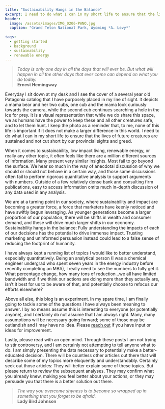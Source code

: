 ```yaml
---
title: "Sustainability Hangs in the Balance"
excerpt: I need to do what I can in my short life to ensure that the lives of future creatures are sustained and not cut short by our provincial sights and greed. 
header:
  image: /assets/images/IMG_0206-PANO.jpg
  caption: "Grand Teton National Park, Wyoming *A. Levy*"
  
tags: 
  - getting started
  - background
  - sustainability
  - renewable energy
---
```


>*Today is only one day in all the days that will ever be. But what will happen in all the other days that ever come can depend on what you do today.* <br>**Ernest Hemingway**

Everyday I sit down at my desk and I see the cover of a several year old Patagonia catalog that I have purposely placed in my line of sight. It depicts a mama bear and her two cubs, one cub and the mama look curiously towards the camera, while the second cub continues searching a hole in the ice for prey. It is a visual representation that while we do share this space, we as humans have the power to keep these and all other creatures safe, and to let them hunt. I keep the photo as a reminder that, to me, none of this life is important if it does not make a larger difference in this world. I need to do what I can in my short life to ensure that the lives of future creatures are sustained and not cut short by our provincial sights and greed. 

When it comes to sustainability, low impact living, renewable energy, or really any other topic, it often feels like there are a million different sources of information. Many present very similar insights. Most fail to go beyond the surface. We hear so much in the way of anecdotal discussion of why we should or should not behave in a certain way, and those same discussions often fail to perform rigorous quantitative analysis to support arguments with numbers. Outside of a few relatively dense bank and consulting firm publications, easy to access information omits much in-depth discussion of any data used in any analysis.

We are at a turning point in our society, where sustainability and impact are becoming a greater force, a force that marketers have keenly noticed and have swiftly begun leveraging. As younger generations become a larger proportion of our population, there will be shifts in wealth and consumer demand, and these will drive much larger shifts in our economy. Sustainability hangs in the balance: Fully understanding the impacts of each of our decisions has the potential to drive immense impact. Trusting marketing and uninformed persuasion instead could lead to a false sense of reducing the footprint of humanity.

I have always kept a running list of topics I would like to better understand, especially quantitatively. Being an analytical person (I was a chemical engineer undergrad who spent seven years in the energy industry before recently completing an MBA), I really need to see the numbers to fully get it. What percentage change, how many tons of reduction...we all have limited bandwidth and if we think our actions are doing more than they actually are, isn’t it best for us to be aware of that, and potentially choose to refocus our efforts elsewhere?

Above all else, this blog is an experiment. In my spare time, I am finally going to tackle some of the questions I have always been meaning to answer. I by no means assume this is interesting to everyone (or potentially anyone), and I certainly do not assume that I am always right. Many, many assumptions will be necessary going forward; some of those may be outlandish and I may have no idea. Please [reach out](mailto:sustainabilityinthebalance@gmail.com) if you have input or ideas for improvement.

Lastly, please read with an open mind. Through these posts I am not trying to stir controversy, and I am certainly not attempting to tell anyone what to do. I am simply presenting the data necessary to potentially make a better-educated decision. There will be countless other articles out there that will describe some of my topics more eloquently and understandably. Certainly seek out those articles: They will better explain some of these topics. But please return to review the subsequent analyses. They may confirm what you already knew, making you feel better about your actions, or they may persuade you that there is a better solution out there. 

>*The way you overcome shyness is to become so wrapped up in something that you forget to be afraid.*
<br>**Lady Bird Johnson**


